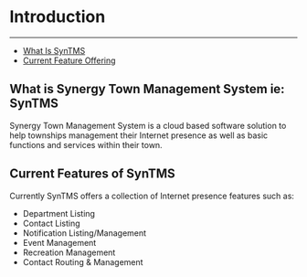 # Introduction

---

- [What Is SynTMS](#section-1)
- [Current Feature Offering](#section-2)

<a name="section-1"></a>
## What is Synergy Town Management System ie: SynTMS

Synergy Town Management System is a cloud based software solution to help townships management their Internet presence as well as basic functions and services within their town. 

<a name="section-2"></a>
## Current Features of SynTMS

Currently SynTMS offers a collection of Internet presence features such as:
- Department Listing
- Contact Listing
- Notification Listing/Management
- Event Management
- Recreation Management
- Contact Routing & Management
